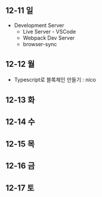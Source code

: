 ## 12-11 일
- Development Server
  - Live Server - VSCode
  - Webpack Dev Server
  - browser-sync
## 12-12 월
- Typescript로 블록체인 만들기 : nico
## 12-13 화

## 12-14 수

## 12-15 목

## 12-16 금

## 12-17 토


